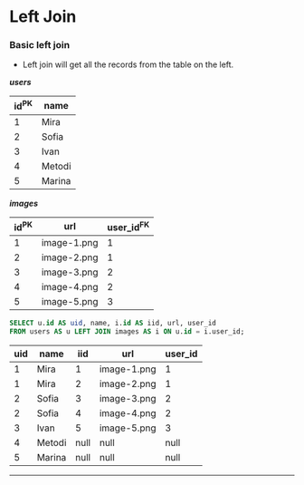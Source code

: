 # Left Join

### Basic left join

- Left join will get all the records from the table on the left.

**_users_**

| id<sup>PK</sup> | name   |
| --------------- | ------ |
| 1               | Mira   |
| 2               | Sofia  |
| 3               | Ivan   |
| 4               | Metodi |
| 5               | Marina |

**_images_**

| id<sup>PK</sup> | url         | user_id<sup>FK</sup> |
| --------------- | ----------- | -------------------- |
| 1               | image-1.png | 1                    |
| 2               | image-2.png | 1                    |
| 3               | image-3.png | 2                    |
| 4               | image-4.png | 2                    |
| 5               | image-5.png | 3                    |

```sql
SELECT u.id AS uid, name, i.id AS iid, url, user_id
FROM users AS u LEFT JOIN images AS i ON u.id = i.user_id;
```

| uid | name   | iid  | url         | user_id |
| --- | ------ | ---- | ----------- | ------- |
| 1   | Mira   | 1    | image-1.png | 1       |
| 1   | Mira   | 2    | image-2.png | 1       |
| 2   | Sofia  | 3    | image-3.png | 2       |
| 2   | Sofia  | 4    | image-4.png | 2       |
| 3   | Ivan   | 5    | image-5.png | 3       |
| 4   | Metodi | null | null        | null    |
| 5   | Marina | null | null        | null    |

---

